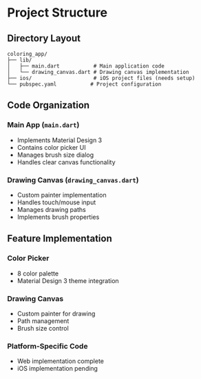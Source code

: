 # Project Structure

## Directory Layout
```
coloring_app/
├── lib/
│   ├── main.dart           # Main application code
│   └── drawing_canvas.dart # Drawing canvas implementation
├── ios/                    # iOS project files (needs setup)
└── pubspec.yaml           # Project configuration
```

## Code Organization

### Main App (`main.dart`)
- Implements Material Design 3
- Contains color picker UI
- Manages brush size dialog
- Handles clear canvas functionality

### Drawing Canvas (`drawing_canvas.dart`)
- Custom painter implementation
- Handles touch/mouse input
- Manages drawing paths
- Implements brush properties

## Feature Implementation

### Color Picker
- 8 color palette
- Material Design 3 theme integration

### Drawing Canvas
- Custom painter for drawing
- Path management
- Brush size control

### Platform-Specific Code
- Web implementation complete
- iOS implementation pending